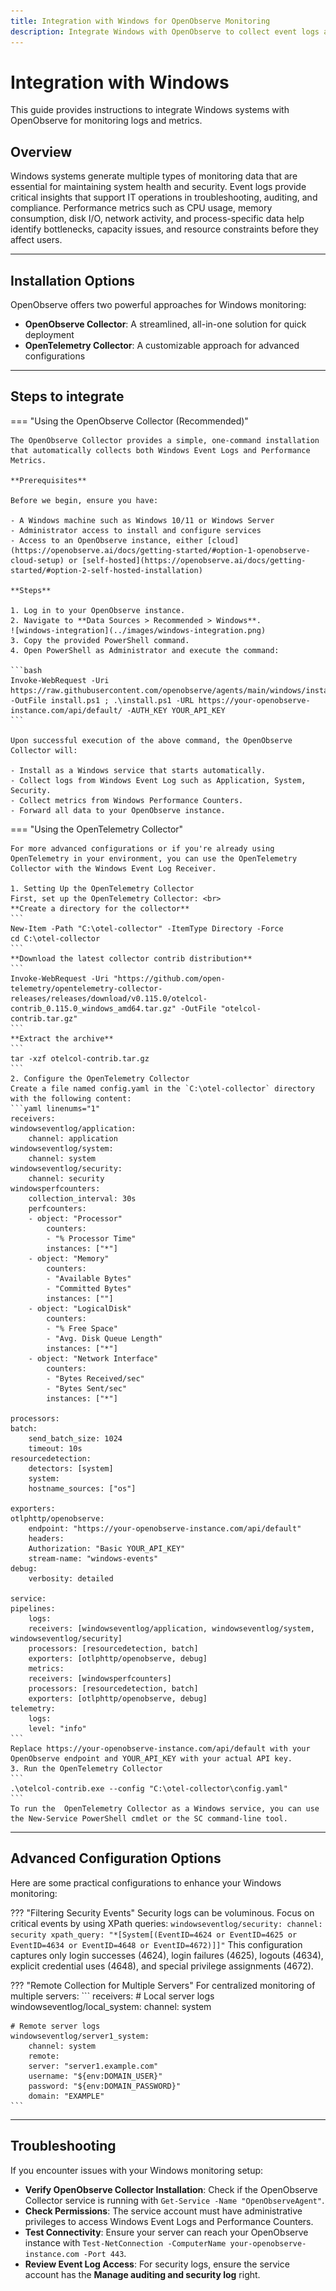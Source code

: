 ```yaml
---
title: Integration with Windows for OpenObserve Monitoring
description: Integrate Windows with OpenObserve to collect event logs and performance metrics using OpenObserve Collector or OpenTelemetry.
---
```

# Integration with Windows
This guide provides instructions to integrate Windows systems with OpenObserve for monitoring logs and metrics.

## Overview 
Windows systems generate multiple types of monitoring data that are essential for maintaining system health and security. Event logs provide critical insights that support IT operations in troubleshooting, auditing, and compliance. Performance metrics such as CPU usage, memory consumption, disk I/O, network activity, and process-specific data help identify bottlenecks, capacity issues, and resource constraints before they affect users.

--- 

## Installation Options
OpenObserve offers two powerful approaches for Windows monitoring:

- **OpenObserve Collector**: A streamlined, all-in-one solution for quick deployment
- **OpenTelemetry Collector**: A customizable approach for advanced configurations

--- 

## Steps to integrate
=== "Using the OpenObserve Collector (Recommended)"

    The OpenObserve Collector provides a simple, one-command installation that automatically collects both Windows Event Logs and Performance Metrics.

    **Prerequisites**

    Before we begin, ensure you have:

    - A Windows machine such as Windows 10/11 or Windows Server
    - Administrator access to install and configure services
    - Access to an OpenObserve instance, either [cloud](https://openobserve.ai/docs/getting-started/#option-1-openobserve-cloud-setup) or [self-hosted](https://openobserve.ai/docs/getting-started/#option-2-self-hosted-installation)

    **Steps**

    1. Log in to your OpenObserve instance. 
    2. Navigate to **Data Sources > Recommended > Windows**.
    ![windows-integration](../images/windows-integration.png)
    3. Copy the provided PowerShell command. 
    4. Open PowerShell as Administrator and execute the command:

    ```bash 
    Invoke-WebRequest -Uri https://raw.githubusercontent.com/openobserve/agents/main/windows/install.ps1 -OutFile install.ps1 ; .\install.ps1 -URL https://your-openobserve-instance.com/api/default/ -AUTH_KEY YOUR_API_KEY
    ```

    Upon successful execution of the above command, the OpenObserve Collector will:

    - Install as a Windows service that starts automatically.
    - Collect logs from Windows Event Log such as Application, System, Security.
    - Collect metrics from Windows Performance Counters. 
    - Forward all data to your OpenObserve instance.

=== "Using the OpenTelemetry Collector"

    For more advanced configurations or if you're already using OpenTelemetry in your environment, you can use the OpenTelemetry Collector with the Windows Event Log Receiver.

    1. Setting Up the OpenTelemetry Collector
    First, set up the OpenTelemetry Collector: <br>
    **Create a directory for the collector**
    ```
    New-Item -Path "C:\otel-collector" -ItemType Directory -Force
    cd C:\otel-collector
    ```
    **Download the latest collector contrib distribution**
    ```
    Invoke-WebRequest -Uri "https://github.com/open-telemetry/opentelemetry-collector-releases/releases/download/v0.115.0/otelcol-contrib_0.115.0_windows_amd64.tar.gz" -OutFile "otelcol-contrib.tar.gz"
    ```
    **Extract the archive** 
    ```
    tar -xzf otelcol-contrib.tar.gz
    ```
    2. Configure the OpenTelemetry Collector
    Create a file named config.yaml in the `C:\otel-collector` directory with the following content:
    ```yaml linenums="1"
    receivers:
    windowseventlog/application:
        channel: application
    windowseventlog/system:
        channel: system
    windowseventlog/security:
        channel: security
    windowsperfcounters:
        collection_interval: 30s
        perfcounters:
        - object: "Processor"
            counters:
            - "% Processor Time"
            instances: ["*"]
        - object: "Memory"
            counters:
            - "Available Bytes"
            - "Committed Bytes"
            instances: [""]
        - object: "LogicalDisk"
            counters:
            - "% Free Space"
            - "Avg. Disk Queue Length"
            instances: ["*"]
        - object: "Network Interface"
            counters:
            - "Bytes Received/sec"
            - "Bytes Sent/sec"
            instances: ["*"]

    processors:
    batch:
        send_batch_size: 1024
        timeout: 10s
    resourcedetection:
        detectors: [system]
        system:
        hostname_sources: ["os"]

    exporters:
    otlphttp/openobserve:
        endpoint: "https://your-openobserve-instance.com/api/default"
        headers:
        Authorization: "Basic YOUR_API_KEY"
        stream-name: "windows-events"
    debug:
        verbosity: detailed

    service:
    pipelines:
        logs:
        receivers: [windowseventlog/application, windowseventlog/system, windowseventlog/security]
        processors: [resourcedetection, batch]
        exporters: [otlphttp/openobserve, debug]
        metrics:
        receivers: [windowsperfcounters]
        processors: [resourcedetection, batch]
        exporters: [otlphttp/openobserve, debug]
    telemetry:
        logs:
        level: "info"
    ```
    Replace https://your-openobserve-instance.com/api/default with your OpenObserve endpoint and YOUR_API_KEY with your actual API key.
    3. Run the OpenTelemetry Collector
    ```
    .\otelcol-contrib.exe --config "C:\otel-collector\config.yaml"
    ```
    To run the  OpenTelemetry Collector as a Windows service, you can use the New-Service PowerShell cmdlet or the SC command-line tool.

---

## Advanced Configuration Options
Here are some practical configurations to enhance your Windows monitoring:

??? "Filtering Security Events"
    Security logs can be voluminous. Focus on critical events by using XPath queries:
    ```
    windowseventlog/security:
    channel: security
    xpath_query: "*[System[(EventID=4624 or EventID=4625 or EventID=4634 or EventID=4648 or EventID=4672)]]"
    ```
    This configuration captures only login successes (4624), login failures (4625), logouts (4634), explicit credential uses (4648), and special privilege assignments (4672).

??? "Remote Collection for Multiple Servers"
    For centralized monitoring of multiple servers:
    ```
    receivers:
    # Local server logs
    windowseventlog/local_system:
        channel: system
    
    # Remote server logs
    windowseventlog/server1_system:
        channel: system
        remote:
        server: "server1.example.com"
        username: "${env:DOMAIN_USER}"
        password: "${env:DOMAIN_PASSWORD}"
        domain: "EXAMPLE"
    ```

---

## Troubleshooting
If you encounter issues with your Windows monitoring setup:

- **Verify OpenObserve Collector Installation**: Check if the OpenObserve Collector service is running with `Get-Service -Name "OpenObserveAgent"`.
- **Check Permissions**: The service account must have administrative privileges to access Windows Event Logs and Performance Counters.
- **Test Connectivity**: Ensure your server can reach your OpenObserve instance with `Test-NetConnection -ComputerName your-openobserve-instance.com -Port 443`.
- **Review Event Log Access**: For security logs, ensure the service account has the **Manage auditing and security log** right.